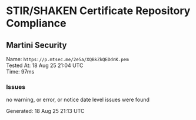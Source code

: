 # STIR/SHAKEN Certificate Repository Compliance

## Martini Security

Name: `https://p.mtsec.me/2e5a/XQBkZkQEDdnK.pem`\
Tested At: 18 Aug 25 21:04 UTC\
Time: 97ms

### Issues

no warning, or error, or notice date level issues were found

Generated: 18 Aug 25 21:13 UTC